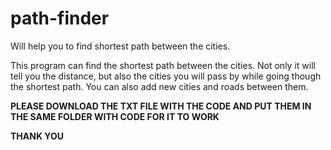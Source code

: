 # path-finder
Will help you to find shortest path between the cities.

This program can find the shortest path between the cities. Not only it will tell you the distance, but also the cities you will pass by while going though the shortest path.
You can also add new cities and roads between them.

**PLEASE DOWNLOAD THE TXT FILE WITH THE CODE AND PUT THEM IN THE SAME FOLDER WITH CODE FOR IT TO WORK**

**THANK YOU**
